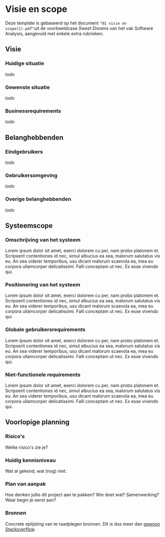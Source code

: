 # Visie en scope

Deze template is gebaseerd op het document `"01 visie en scope(1).pdf"`uit de
voorbeeldcase _Sweet Dreams_ van het vak Software Analysis, aangevuld met
enkele extra rubrieken.

## Visie

### Huidige situatie

_todo_

### Gewenste situatie

_todo_

### Businessrequirements

_todo_

## Belanghebbenden

### Eindgebruikers

_todo_

### Gebruikersomgeving

_todo_

### Overige belanghebbenden

_todo_

## Systeemscope

### Omschrijving van het systeem

Lorem ipsum dolor sit amet, exerci dolorem cu per, nam probo platonem et. Scripserit contentiones id nec, simul albucius ea sea, malorum salutatus vis eu. An sea viderer temporibus, usu dicant malorum scaevola ea, mea eu corpora ullamcorper delicatissimi. Falli conceptam ut nec. Ex esse vivendo qui.

### Positionering van het systeem

Lorem ipsum dolor sit amet, exerci dolorem cu per, nam probo platonem et. Scripserit contentiones id nec, simul albucius ea sea, malorum salutatus vis eu. An sea viderer temporibus, usu dicant malorum scaevola ea, mea eu corpora ullamcorper delicatissimi. Falli conceptam ut nec. Ex esse vivendo qui.

### Globale gebruikersrequirements

Lorem ipsum dolor sit amet, exerci dolorem cu per, nam probo platonem et. Scripserit contentiones id nec, simul albucius ea sea, malorum salutatus vis eu. An sea viderer temporibus, usu dicant malorum scaevola ea, mea eu corpora ullamcorper delicatissimi. Falli conceptam ut nec. Ex esse vivendo qui.

### Niet-functionele requirements

Lorem ipsum dolor sit amet, exerci dolorem cu per, nam probo platonem et. Scripserit contentiones id nec, simul albucius ea sea, malorum salutatus vis eu. An sea viderer temporibus, usu dicant malorum scaevola ea, mea eu corpora ullamcorper delicatissimi. Falli conceptam ut nec. Ex esse vivendo qui.

## Voorlopige planning

### Risico's

Welke risico's zie je?

### Huidig kennisniveau

Wat al gekend, wat (nog) niet.

### Plan van aanpak

Hoe denken jullie dit project aan te pakken? Wie doet wat? Samenwerking? Waar begin je eerst aan?

### Bronnen

Concrete oplijsting van te raadplegen bronnen. Dit is dus meer dan [gewoon Stackoverflow](http://stackoverflow.com).
